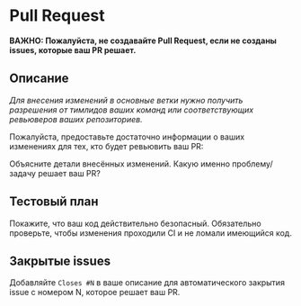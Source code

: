 # Pull Request

**ВАЖНО: Пожалуйста, не создавайте Pull Request, если не созданы issues, которые ваш PR решает.**

## Описание

*Для внесения изменений в основные ветки нужно получить разрешения от тимлидов ваших команд или соответствующих ревьюверов ваших репозиториев.*

Пожалуйста, предоставьте достаточно информации о ваших изменениях для тех, кто будет ревьювить ваш PR:

Объясните детали внесённых изменений. Какую именно проблему/задачу решает ваш PR?

<!-- Например: добавена система логгирования на основе модуля logging из стандартного библиотеки Python 3. Детали можете посмотреть в закрытых issues. -->

## Тестовый план

Покажите, что ваш код действительно безопасный. Обязательно проверьте, чтобы изменения проходили CI и не ломали имеющийся код.

## Закрытые issues

Добавляйте `Closes #N` в ваше описание для автоматического закрытия issue с номером N, которое решает ваш PR.
